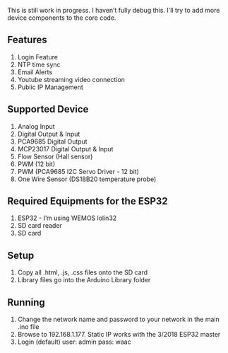 This is still work in progress. I haven’t fully debug this. I'll try to add more device components to the core code.
<h2>Features</h2>
<ol>
<li>Login Feature</li>
<li>NTP time sync</li>
<li>Email Alerts</li>
<li>Youtube streaming video connection</li>
<li>Public IP Management</li>
</ol>

<h2>Supported Device</h2>
<ol>
<li>Analog Input</li>
<li>Digital Output & Input</li>
<li>PCA9685 Digital Output</li>
<li>MCP23017 Digital Output & Input</li>
<li>Flow Sensor (Hall sensor)</li>
<li>PWM (12 bit)</li>
<li>PWM (PCA9685 I2C Servo Driver - 12 bit)</li>
<li>One Wire Sensor (DS18B20 temperature probe)</li>
</ol>

<h2>Required Equipments for the ESP32</h2>
<ol>
<li>ESP32 - I’m using WEMOS lolin32</li>
<li>SD card reader</li>
<li>SD card</li>
</ol>

<h2>Setup</h2>
<ol>
<li>Copy all .html, .js, .css files onto the SD card</li>
<li>Library files go into the Arduino Library folder</li>
</ol>

<h2>Running</h2>
<ol>
<li>Change the network name and password to your network in the main .ino file</li>
<li>Browse to 192.168.1.177. Static IP works with the 3/2018 ESP32 master</li>
<li>Login (default) user: admin pass: waac</li>
</ol>
